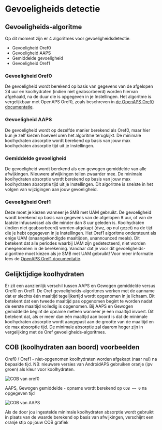 # Gevoeligheids detectie

## Gevoeligheids-algoritme

Op dit moment zijn er 4 algoritmes voor gevoeligheidsdetectie:

* Gevoeligheid Oref0
* Gevoeligheid AAPS
* Gemiddelde gevoeligheid
* Gevoeligheid Oref1

### Gevoeligheid Oref0

De gevoeligheid wordt berekend op basis van gegevens van de afgelopen 24 uur en koolhydraten (indien niet geabsorbeerd) worden hiervan afgehaald, na de duur die is opgegeven in je Instellingen. Het algoritme is vergelijkbaar met OpenAPS Oref0, zoals beschreven in [de OpenAPS Oref0 documentatie](https://openaps.readthedocs.io/en/2017-05-21/docs/walkthrough/phase-4/advanced-features.html).

### Gevoeligheid AAPS

De gevoeligheid wordt op dezelfde manier berekend als Oref0, maar hier kun je zelf kiezen hoeveel uren het algoritme terugkijkt. De minimale koolhydraten absorptie wordt berekend op basis van jouw max koolhydraten absorptie tijd uit je Instellingen.

### Gemiddelde gevoeligheid

De gevoeligheid wordt berekend als een gewogen gemiddelde van alle afwijkingen. Nieuwere afwijkingen tellen zwaarder mee. De minimale koolhydraten absorptie wordt berekend op basis van jouw max koolhydraten absorptie tijd uit je Instellingen. Dit algoritme is snelste in het volgen van wijzigingen aan jouw gevoeligheid.

### Gevoeligheid Oref1

Deze moet je kiezen wanneer je SMB met UAM gebruikt. De gevoeligheid wordt berekend op basis van gegevens van de afgelopen 8 uur, of van de laatste infuuswissel als die minder dan 8 uur geleden is. Koolhydraten (indien niet geabsorbeerd) worden afgekapt (dwz, op nul gezet) na de tijd die je hebt opgegeven in je Instellingen. Het Oref1 algoritme ondersteunt als enige UAM (onaangekondigde maaltijden, unannounced meals). Dit betekent dat alle periodes waarbij UAM zijn gedetecteerd, niet worden meegenomen in de berekening. Vandaar dat je voor dit gevoeligheids-algoritme moet kiezen als je SMB met UAM gebruikt! Voor meer informatie lees de [OpenAPS Oref1 documentatie](https://openaps.readthedocs.io/en/latest/docs/Customize-Iterate/autosens.html).

## Gelijktijdige koolhydraten

Er zit een aanzienlijk verschil tussen AAPS en Gewogen gemiddelde versus Oref0 en Oref1. De Oref gevoeligheids-algoritmes werken met de aanname dat er slechts één maaltijd tegelijkertijd wordt opgenomen in je lichaam. Dit betekent dat een tweede maaltijd pas opgenomen begint te worden nadat de eerste maaltijd volledig is opgenomen. Bij AAPS en Gewogen gemiddelde begint de opname meteen wanneer je een maaltijd invoert. Dit betekent dat, als er meer dan één maaltijd aan boord is dat de minimale koolhydraten absorptie wordt aangepast aan de grootte van de maaltijd en de max absorptie tijd. De minimale absorptie zal daarom hoger zijn in vergelijking met de Oref gevoeligheids-algoritmes.

## COB (koolhydraten aan boord) voorbeelden

Oref0 / Oref1 - niet-opgenomen koolhydraten worden afgekapt (naar nul) na bepaalde tijd. NB: nieuwere versies van AndroidAPS gebruiken oranje (ipv groen) als kleur voor koolhydraten.

![COB van oref0](../images/cob_oref0.png)

AAPS, Gewogen gemiddelde - opname wordt berekend op `COB == 0` na opgegeven tijd

![COB van AAPS](../images/cob_aaps.png)

Als de door jou ingestelde minimale koolhydraten absorptie wordt gebruikt in plaats van de waarde berekend op basis van afwijkingen, verschijnt een oranje stip op jouw COB grafiek